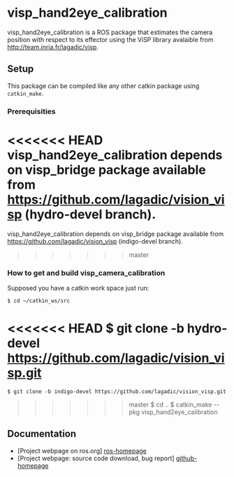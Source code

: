 # visp_hand2eye_calibration

visp_hand2eye_calibration is a ROS package that estimates the camera position with respect to its effector using the ViSP library avalaible from <http://team.inria.fr/lagadic/visp>. 

## Setup

This package can be compiled like any other catkin package using `catkin_make`. 

### Prerequisities

<<<<<<< HEAD
visp_hand2eye_calibration depends on visp_bridge package available from <https://github.com/lagadic/vision_visp> (hydro-devel branch). 
=======
visp_hand2eye_calibration depends on visp_bridge package available from <https://github.com/lagadic/vision_visp> (indigo-devel branch). 
>>>>>>> master

### How to get and build visp_camera_calibration

Supposed you have a catkin work space just run:

	$ cd ~/catkin_ws/src 
<<<<<<< HEAD
	$ git clone -b hydro-devel https://github.com/lagadic/vision_visp.git
=======
	$ git clone -b indigo-devel https://github.com/lagadic/vision_visp.git
>>>>>>> master
	$ cd ..
	$ catkin_make --pkg visp_hand2eye_calibration

Documentation
-------------

* [Project webpage on ros.org] [ros-homepage]
* [Project webpage: source code download, bug report] [github-homepage]

[github-homepage]: https://github.com/lagadic/visp_camera_calibration
[ros-homepage]: http://www.ros.org/wiki/visp_camera_calibration


